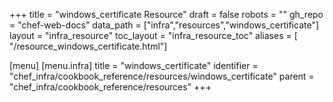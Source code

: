 +++
title = "windows_certificate Resource"
draft = false
robots = ""
gh_repo = "chef-web-docs"
data_path = ["infra","resources","windows_certificate"]
layout = "infra_resource"
toc_layout = "infra_resource_toc"
aliases = [ "/resource_windows_certificate.html"]

[menu]
  [menu.infra]
    title = "windows_certificate"
    identifier = "chef_infra/cookbook_reference/resources/windows_certificate"
    parent = "chef_infra/cookbook_reference/resources"
+++

<!-- The contents of this page are automatically generated from the windows_certificate.yaml file in the data directory. -->
<!-- To suggest a change, edit the https://github.com/chef/chef/blob/main/lib/chef/resource/windows_certificate.rb file
      and submit a pull request to the https://github.com/chef/chef repository. -->
